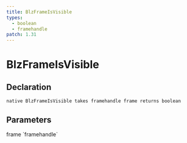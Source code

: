 ```yaml
---
title: BlzFrameIsVisible
types:
  - boolean
  - framehandle
patch: 1.31
---
```


# BlzFrameIsVisible

## Declaration

```
native BlzFrameIsVisible takes framehandle frame returns boolean
```

## Parameters
<dl>
  <dt>frame `framehandle`</dt>
  <dd></dd>
</dl>